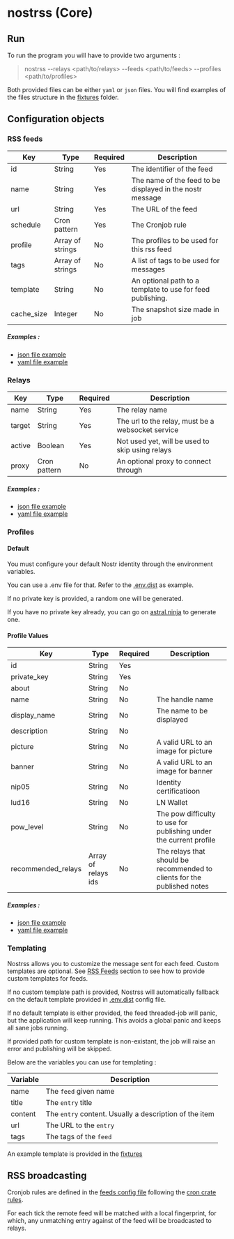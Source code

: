 # nostrss (Core)

## Run 

To run the program you will have to provide two arguments : 

> nostrss --relays <path/to/relays> --feeds <path/to/feeds> --profiles <path/to/profiles>

Both provided files can be either `yaml` or `json` files. 
You will find examples of the files structure in the [fixtures](./src/fixtures/) folder.

## Configuration objects
### RSS feeds

| Key       | Type          | Required | Description
|-----------|---------------|----------|------------------------------------------------------------|
| id        | String        | Yes      | The identifier of the feed                                 |
| name      | String        | Yes      | The name of the feed to be displayed in the nostr message  |
| url       | String        | Yes      | The URL of the feed                                        |
| schedule  | Cron pattern  | Yes      | The Cronjob rule                                           |
| profile   | Array of strings | No       | The profiles to be used for this rss feed                   |
| tags   | Array of strings        | No       | A list of tags to be used for messages                   |
| template | String | No | An optional path to a template to use for feed publishing. |
| cache_size | Integer | No | The snapshot size made in job |

##### Examples : 
- [json file example](./src/fixtures/rss.json)       
- [yaml file example](./src/fixtures/rss.yaml)
### Relays

| Key       | Type          | Required | Description
|-----------|---------------|----------|------------------------------------------------------------|
| name      | String        | Yes      | The relay name                                             |
| target    | String        | Yes      | The url to the relay, must be a websocket service          |
| active    | Boolean        | Yes      | Not used yet, will be used to skip using relays            |
| proxy     | Cron pattern  | No       | An optional proxy to connect through                       |

##### Examples : 
- [json file example](./src/fixtures/relays.json)       
- [yaml file example](./src/fixtures/relays.yaml)

### Profiles
#### Default

You must configure your default Nostr identity through the environment variables. 

You can use a .env file for that. Refer to  the [.env.dist](./.env.dist) as example.

If no private key is provided, a random one will be generated. 

If you have no private key already, you can go on [astral.ninja](https://astral.ninja/) to generate one. 

#### Profile Values

| Key           | Type          | Required | Description                                                |
|---------------|---------------|----------|------------------------------------------------------------|
| id            | String        | Yes      |                                             |
| private_key   | String        | Yes      |           |
| about         | String        | No       | 
| name          | String        | No       | The handle name                                            |
| display_name  | String        | No       | The name to be displayed                                   |
| description   | String        | No       |                                                            |
| picture       | String        | No       | A valid URL to an image for picture                        |
| banner        | String        | No       | A valid URL to an image for banner                         |
| nip05 | String| No | Identity certificatioon
| lud16         | String        |No       | LN Wallet |
| pow_level         | String        |No       | The pow difficulty to use for publishing under the current profile |
| recommended_relays         | Array of relays ids        |No       | The relays that should be recommended to clients for the published notes |

##### Examples : 
- [json file example](./src/fixtures/profiles.json)       
- [yaml file example](./src/fixtures/profiles.yaml)

### Templating

Nostrss allows you to customize the message sent for each feed. Custom templates are optional. 
See [RSS Feeds](#rss-feeds) section to see how to provide custom templates for feeds. 

If no custom template path is provided, Nostrss will automatically fallback on the default template provided in [.env.dist](./.env.dist) config file.

If no default template is either provided, the feed threaded-job will panic, but the application will keep running.
This avoids a global panic and keeps all sane jobs running.

If provided path for custom template is non-existant, the job will raise an error and publishing will be skipped.

Below are the variables you can use for templating : 

| Variable     | Description                       |
| ------------ |---------------------------------- |
| name         | The `feed` given name             |
| title        | The `entry` title                 |
| content      | The `entry` content. Usually a description of the item |
| url          | The URL to the `entry`            |
| tags         | The tags of the `feed`            |

An example template is provided in the [fixtures](./src/fixtures/default.template)

## RSS broadcasting 

Cronjob rules are defined in the [feeds config file](./nostrss-core/src/fixtures/rss.json) following the [cron crate rules](https://crates.io/crates/cron).

For each tick the remote feed will be matched with a local fingerprint, for which, any unmatching entry against of the feed will be broadcasted to relays. 
